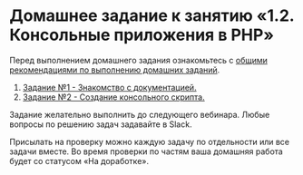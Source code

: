 # Домашнее задание к занятию «1.2. Консольные приложения в PHP»

Перед выполнением домашнего задания ознакомьтесь с [общими рекомендациями по выполнению домашних заданий](../homework.md).

1. [Задание №1 - Знакомство с документацией.](./exercise-01.md)
1. [Задание №2 - Создание консольного скрипта.](exercise-02.md)

Задание желательно выполнить до следующего вебинара. 
Любые вопросы по решению задач задавайте в Slack.

Присылать на проверку можно каждую задачу по отдельности или все задачи вместе. 
Во время проверки по частям ваша домашняя работа будет со статусом «На доработке».



